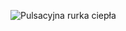 ![Pulsacyjna rurka ciepła](https://thermores.pwr.edu.pl/fcp/BGBUTODtYP0c5WRc5HApeDRZIBzo5CBA/157/public/glowna/php.gif)
